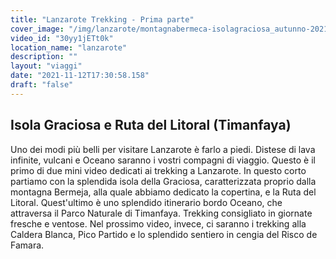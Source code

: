 ```yaml
---
title: "Lanzarote Trekking - Prima parte"
cover_image: "/img/lanzarote/montagnabermeca-isolagraciosa_autunno-2021.jpg"
video_id: "30yy1jETt0k"
location_name: "lanzarote"
description: ""
layout: "viaggi"
date: "2021-11-12T17:30:58.158"
draft: "false"
---
```



## Isola Graciosa e Ruta del Litoral (Timanfaya)

Uno dei modi più belli per visitare Lanzarote è farlo a piedi.
Distese di lava infinite, vulcani e Oceano saranno i vostri compagni di viaggio.
Questo è il primo di due mini video dedicati ai trekking a Lanzarote.
In questo corto partiamo con la splendida isola della Graciosa, caratterizzata proprio dalla montagna Bermeja, alla quale abbiamo dedicato la copertina, e la Ruta del Litoral. Quest'ultimo è uno splendido itinerario bordo Oceano, che attraversa il Parco Naturale di Timanfaya. Trekking consigliato in giornate fresche e ventose.
Nel prossimo video, invece, ci saranno i trekking alla Caldera Blanca, Pico Partido e lo splendido sentiero in cengia del Risco de Famara.


